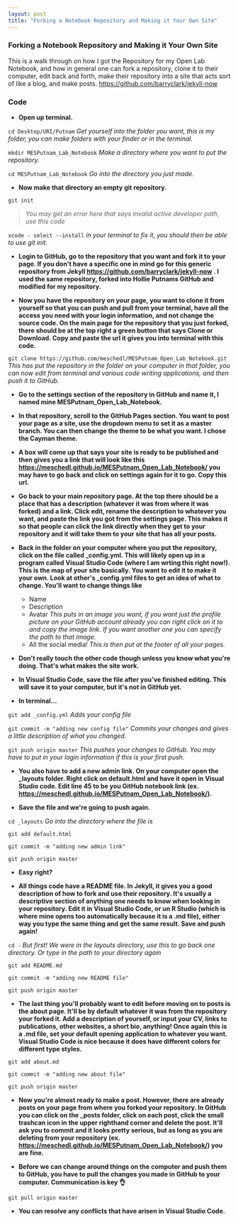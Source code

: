 ```yaml
---
layout: post
title: "Forking a Notebook Repository and Making it Your Own Site"
---
```



### Forking a Notebook Repository and Making it Your Own Site

This is a walk through on how I got the Repository for my Open Lab Notebook, and how in general one can fork a repository, clone it to their computer, edit back and forth, make their repository into a site that acts sort of like a blog, and make posts. 
https://github.com/barryclark/jekyll-now

### Code 

 - **Open up terminal.**

`cd Desktop/URI/Putnam` _Get yourself into the folder you want, this is my folder, you can make folders with your finder or in the terminal._

`mkdir MESPutnam_Lab_Notebook` _Make a directory where you want to put the repository._

`cd MESPutnam_Lab_Notebook` _Go into the directory you just made._
- **Now make that directory an empty git repository.**

`git init` 
> _You may get an error here that says invalid active developer path, use this code_ 

`xcode - select --install` _in your terminal to fix it, you should then be able to use git init._

- **Login to GitHub, go to the repository that you want and fork it to your page. If you don't have a specific one in mind go for this generic repository from Jekyll https://github.com/barryclark/jekyll-now . I used the same repository, forked into Hollie Putnams GitHub and modified for my repository.**

- **Now you have the repository on your page, you want to clone it from yourself so that you can push and pull from your terminal, have all the access you need with your login information, and not change the source code. On the main page for the repository that you just forked, there should be at the top right a green button that says Clone or Download. Copy and paste the url it gives you into terminal with this code.**

`git clone https://github.com/meschedl/MESPutnam_Open_Lab_Notebook.git` _This has put the repository in the folder on your computer in that folder, you can now edit from terminal and various code writing applications, and then push it to GitHub._

- **Go to the settings section of the repository in GitHub and name it, I named mine MESPutnam_Open_Lab_Notebook.**

- **In that repository, scroll to the GitHub Pages section. You want to post your page as a site, use the dropdown menu to set it as a master branch. You can then change the theme to be what you want. I chose the Cayman theme.**

- **A box will come up that says your site is ready to be published and then gives you a link that will look like this https://meschedl.github.io/MESPutnam_Open_Lab_Notebook/ you may have to go back and click on settings again for it to go. Copy this url.**

- **Go back to your main repository page. At the top there should be a place that has a description (whatever it was from where it was forked) and a link. Click edit, rename the description to whatever you want, and paste the link you got from the settings page. This makes it so that people can click the link directly when they get to your repository and it will take them to your site that has all your posts.**

- **Back in the folder on your computer where you put the repository, click on the file called _config.yml. This will likely open up in a program called Visual Studio Code (where I am wrting this right now!). This is the map of your site basically. You want to edit it to make it your own. Look at other's _config.yml files to get an idea of what to change. You'll want to change things like**
    - Name
    - Description
    - Avatar _This puts in an image you want, if you want just the profile picture on your GitHub account already you can right click on it to and copy the image link. If you want another one you can specify the path to that image._
    - All the social media! _This is then put at the footer of all your pages._

- **Don't really touch the other code though unless you know what you're doing. That's what makes the site work.**

- **In Visual Studio Code, save the file after you've finished editing. This will save it to your computer, but it's not in GitHub yet.**

- **In terminal...**

`git add _config.yml` _Adds your config file_

`git commit -m "adding new config file"` _Commits your changes and gives a little description of what you changed._

`git push origin master` _This pushes your changes to GitHub. You may have to put in your login information if this is your first push._

- **You also have to add a new admin link. On your computer open the _layouts folder. Right click on default.html and have it open in Visual Studio code. Edit line 45 to be you GitHub notebook link (ex. https://meschedl.github.io/MESPutnam_Open_Lab_Notebook/).**

- **Save the file and we're going to push again.**

`cd _layouts` _Go into the directory where the file is_

`git add default.html`

`git commit -m "adding new admin link"`

`git push origin master`

- **Easy right?**

- **All things code have a README file. In Jekyll, it gives you a good description of how to fork and use their repository. It's usually a descriptive section of anything one needs to know when looking in your repository. Edit it in Visual Studio Code, or un R Studio (which is where mine opens too automatically because it is a .md file), either way you type the same thing and get the same result. Save and push again!**

`cd -` _But first! We were in the layouts directory, use this to go back one directory. Or type in the path to your directory again_

`git add README.md`

`git commit -m "adding new README file"`

`git push origin master`

- **The last thing you'll probably want to edit before moving on to posts is the about page. It'll be by default whatever it was from the repository your forked it. Add a description of yourself, or input your CV, links to publications, other websites, a short bio, anything! Once again this is a .md file, set your default opening application to whatever you want. Visual Studio Code is nice because it does have different colors for different type styles.**

`git add about.md`

`git commit -m "adding new about file"`

`git push origin master`

- **Now you're almost ready to make a post. However, there are already posts on your page from where you forked your repository. In GitHub you can click on the _posts folder, click on each post, click the small trashcan icon in the upper righthand corner and delete the post. It'll ask you to commit and it looks pretty serious, but as long as you are deleting from your repository (ex. https://meschedl.github.io/MESPutnam_Open_Lab_Notebook/) you are fine.**

- **Before we can change around things on the computer and push them to GitHub, you have to pull the changes you made in GitHub to your computer. Communication is key 👌**

`git pull origin master`

- **You can resolve any conflicts that have arisen in Visual Studio Code.**

























